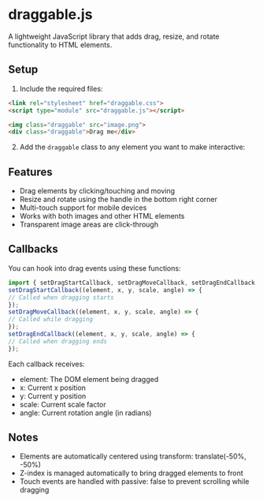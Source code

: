 
# draggable.js

A lightweight JavaScript library that adds drag, resize, and rotate functionality to HTML elements.

## Setup

1. Include the required files:

```html
<link rel="stylesheet" href="draggable.css">
<script type="module" src="draggable.js"></script>

<img class="draggable" src="image.png">
<div class="draggable">Drag me</div>

```

2. Add the `draggable` class to any element you want to make interactive:



## Features

- Drag elements by clicking/touching and moving
- Resize and rotate using the handle in the bottom right corner
- Multi-touch support for mobile devices
- Works with both images and other HTML elements
- Transparent image areas are click-through

## Callbacks

You can hook into drag events using these functions:

```javascript
import { setDragStartCallback, setDragMoveCallback, setDragEndCallback } from './draggable.js';
setDragStartCallback((element, x, y, scale, angle) => {
// Called when dragging starts
});
setDragMoveCallback((element, x, y, scale, angle) => {
// Called while dragging
});
setDragEndCallback((element, x, y, scale, angle) => {
// Called when dragging ends
});
```


Each callback receives:
- element: The DOM element being dragged
- x: Current x position
- y: Current y position
- scale: Current scale factor
- angle: Current rotation angle (in radians)

## Notes

- Elements are automatically centered using transform: translate(-50%, -50%)
- Z-index is managed automatically to bring dragged elements to front
- Touch events are handled with passive: false to prevent scrolling while dragging
